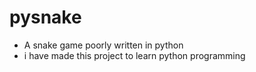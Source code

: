 # pysnake
 - A snake game poorly written in python
 - i have made this project to learn python programming
